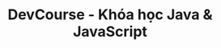 ---
title: "DevCourse - Khóa học Java & JavaScript"
hero_title: 'Xây dựng ứng dụng hiện đại<br>với <span class="highlight">Java và JavaScript</span>'
hero_description: "Khóa học toàn diện từ cơ bản đến nâng cao để trở thành Full-stack Developer"
layout: "index"
type: "page"
---